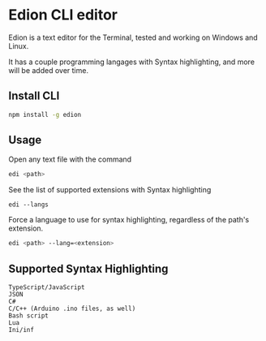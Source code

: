 # Edion CLI editor
Edion is a text editor for the Terminal, tested and working on Windows and Linux.

It has a couple programming langages with Syntax highlighting, and more will be added over time.

## Install CLI
```bash
npm install -g edion
```

## Usage
Open any text file with the command
```bash
edi <path>
```

See the list of supported extensions with Syntax highlighting
```
edi --langs
```

Force a language to use for syntax highlighting, regardless of the path's extension.
```bash
edi <path> --lang=<extension>
```

## Supported Syntax Highlighting
```
TypeScript/JavaScript
JSON
C#
C/C++ (Arduino .ino files, as well)
Bash script
Lua
Ini/inf
```